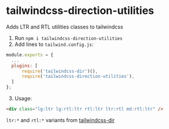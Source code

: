 # tailwindcss-direction-utilities
Adds LTR and RTL utilities classes to tailwindcss

1. Run `npm i tailwindcss-direction-utilities`
2. Add lines to `tailwind.config.js`:
  ```js
  module.exports = {
    ...
    plugins: [
        require('tailwindcss-dir')(),
        require('tailwindcss-direction-utilities'),
    ]
  };
  ```
3. Usage:
  ```html
  <div class="lg:ltr lg:rtl:ltr rtl:ltr ltr:rtl md:rtl:ltr" />
  ```
  
`ltr:*` and `rtl:*` variants from [tailwindcss-dir](https://github.com/RonMelkhior/tailwindcss-dir)
